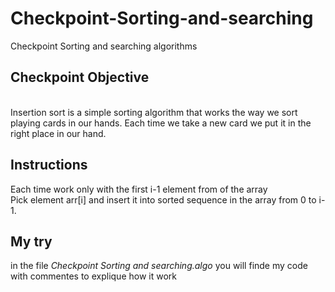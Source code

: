 # Checkpoint-Sorting-and-searching
Checkpoint Sorting and searching algorithms
<h2>Checkpoint Objective</h2>
 <br>
Insertion sort is a simple sorting algorithm that works the way we sort playing cards in our hands. Each time we take a new card we put it in the right place in our hand. <br>

<h2>Instructions</h2>
Each time work only with the first i-1 element from of the array<br>
Pick element arr[i] and insert it into sorted sequence in the array from 0 to i-1.<br>
<h2>My try </h2>
in the file <i>Checkpoint Sorting and searching.algo</i> you will finde my code with commentes to explique how it work
